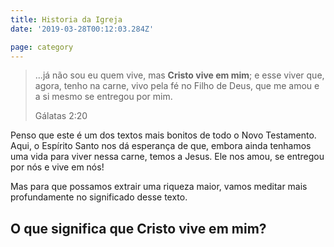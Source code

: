 ```yaml
---
title: Historia da Igreja
date: '2019-03-28T00:12:03.284Z'

page: category
---
```


> ...já não sou eu quem vive, mas **Cristo vive em mim**; e esse viver que, agora, tenho na carne, vivo pela fé no Filho de Deus, que me amou e a si mesmo se entregou por mim.
>
> Gálatas 2:20

Penso que este é um dos textos mais bonitos de todo o Novo Testamento. Aqui, o Espírito Santo nos dá esperança de que, embora ainda tenhamos uma vida para viver nessa carne, temos a Jesus. Ele nos amou, se entregou por nós e vive em nós!

Mas para que possamos extrair uma riqueza maior, vamos meditar mais profundamente no significado desse texto.

## O que significa que Cristo vive em mim?


